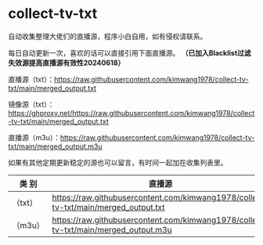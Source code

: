 # collect-tv-txt

自动收集整理大佬们的直播源，程序小白自用，如有侵权请联系。

每日自动更新一次，喜欢的话可以直接引用下面直播源。
**（已加入Blacklist过滤失效源提高直播源有效性20240618）**

直播源（txt）：https://raw.githubusercontent.com/kimwang1978/collect-tv-txt/main/merged_output.txt 

镜像源（txt）：https://ghproxy.net/https://raw.githubusercontent.com/kimwang1978/collect-tv-txt/main/merged_output.txt

直播源（m3u）：https://raw.githubusercontent.com/kimwang1978/collect-tv-txt/main/merged_output.m3u

如果有其他定期更新稳定的源也可以留言，有时间一起加在收集列表里。


| 类 别  | 直播源                                       | ShortLink   |
|-------|------------------------------------------------|------------|
| （txt） |  https://raw.githubusercontent.com/kimwang1978/collect-tv-txt/main/merged_output.txt | https://t.ly/gdp4C   |
| （m3u） |  https://raw.githubusercontent.com/kimwang1978/collect-tv-txt/main/merged_output.m3u | https://t.ly/JIr4e   |
